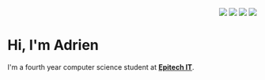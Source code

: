 <!-- Social links -->
<p align="right">
  <a href="https://www.linkedin.com/in/adrienbrignon"><img src="https://img.shields.io/badge/linkedin-white?style=for-the-badge&logo=linkedin&labelColor=0077b5&logoColor=ffffff"></a>
  <a href="https://twitter.com/adrienbrignon"><img src="https://img.shields.io/badge/twitter-white?style=for-the-badge&logo=twitter&labelColor=5da9dd&logoColor=ffffff"></a>
  <a href="https://keybase.io/adrienbrignon"><img src="https://img.shields.io/badge/keybase-white?style=for-the-badge&logo=keybase&labelColor=33A0FF&logoColor=ffffff"></a>
  <a href="https://git.brignon.dev/adrien"><img src="https://img.shields.io/badge/gitlab-white?style=for-the-badge&logo=gitlab&labelColor=333&logoColor=fca121"></a>
</p>

<!-- Header -->
<h1 >Hi, I'm Adrien</h1>
<p>I'm a fourth year computer science student at <b><a href="https://www.epitech.eu/en/">Epitech IT</a></b>.</p>

